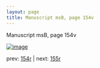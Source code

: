 ```yaml
---
layout: page
title: Manuscript msB, page 154v
---
```


Manuscript msB, page 154v

[![image](http://www.homermultitext.org/iipsrv?OBJ=IIP,1.0&FIF=/project/homer/pyramidal/deepzoom/hmt/vbbifolio/v1/vb_154v_155r.tif&WID=100&CVT=JPEG)](http://www.homermultitext.org/ict2/?urn=urn:cite2:hmt:vbbifolio.v1:vb_154v_155r)

prev:  [154r](../154r) | next:  [155r](../155r)

